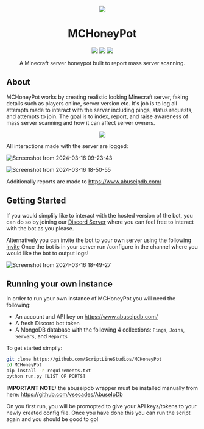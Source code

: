 <p align="center">
  <img align="center" src="https://static.wikia.nocookie.net/minecraft_gamepedia/images/3/33/Bee_with_nectar_%28angry%29.png/revision/latest/scale-to-width-down/250?cb=20200317174807"></img>
</p>
<h1 align="center"><b>MCHoneyPot</b></h1>
<p align="center">
  <img src="https://img.shields.io/badge/Python-3776AB?logo=python&logoColor=fff&style=for-the-badge"></img>
  <img src="https://img.shields.io/github/repo-size/ScriptLineStudios/MCHoneyPot?style=%22for-the-badge%22"></img>
  <img src="https://img.shields.io/github/last-commit/ScriptLineStudios/MCHoneyPot?style=%22for-the-badge%22"></img>
</p>
<p align="center">
  <a target="_blank" style="display: none;" href="https://discord.gg/7QSnA726dx">
    <img src="https://dcbadge.vercel.app/api/server/7QSnA726dx">
  </a>
</p>
<p align="center">
A Minecraft server honeypot built to report mass server scanning. 
</p>

## About

MCHoneyPot works by creating realistic looking Minecraft server, faking details such as players online, server version etc. 
It's job is to log all attempts made to interact with the server including pings, status requests, and attempts to join.
The goal is to index, report, and raise awareness of mass server scanning and how it can affect server owners.

<p align="center">
<img src="https://github.com/ScriptLineStudios/MCHoneyPot/assets/85095943/a531528a-0d4e-495b-bc76-59c322fdab8a">
</p>

All interactions made with the server are logged:

![Screenshot from 2024-03-16 09-23-43](https://github.com/ScriptLineStudios/MCHoneyPot/assets/85095943/0ec9e6bf-3b07-43d4-95e4-53162bdb896f)

![Screenshot from 2024-03-16 18-50-55](https://github.com/ScriptLineStudios/MCHoneyPot/assets/85095943/54f13d77-7bce-4f5b-aab3-8066b9c4edb4)

Additionally reports are made to https://www.abuseipdb.com/  

## Getting Started

If you would simplily like to interact with the hosted version of the bot, you can do so by joining our <a href="https://discord.gg/7QSnA726dx">Discord Server</a> where you can feel free to interact with the bot as you please.

Alternatively you can invite the bot to your own server using the following <a href="https://discord.com/oauth2/authorize?client_id=1216381150910742558&permissions=826781321280&scope=bot">invite</a>
Once the bot is in your server run /configure in the channel where you would like the bot to output logs!

![Screenshot from 2024-03-16 18-49-27](https://github.com/ScriptLineStudios/MCHoneyPot/assets/85095943/cd280f9e-ae4b-42e1-9c47-fd4fca704c34)

## Running your own instance

In order to run your own instance of MCHoneyPot you will need the following:

* An account and API key on https://www.abuseipdb.com/
* A fresh Discord bot token
* A MongoDB database with the following 4 collections: ```Pings```, ```Joins```, ```Servers```, and ```Reports```

To get started simpily:
```bash
git clone https://github.com/ScriptLineStudios/MCHoneyPot
cd MCHoneyPot
pip install -r requirements.txt
python run.py [LIST OF PORTS]
```
<b>IMPORTANT NOTE:</b> the abuseipdb wrapper must be installed manually from here: https://github.com/vsecades/AbuseIpDb

On you first run, you will be promopted to give your API keys/tokens to your newly created config file. Once you have done this you can run the script again and you should be good to go!
